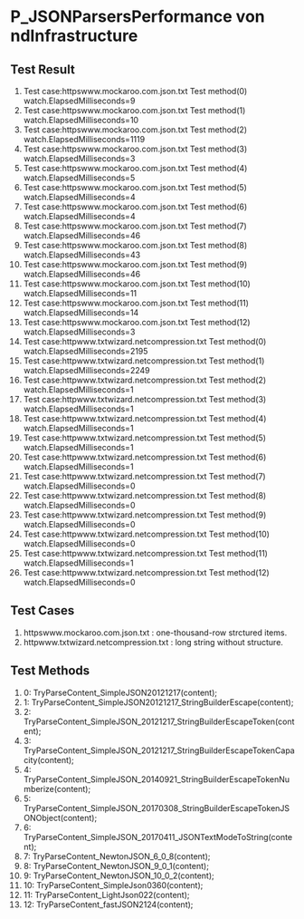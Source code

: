 # P_JSONParsersPerformance von ndInfrastructure

## Test Result 

1. Test case:httpswww.mockaroo.com.json.txt Test method(0) watch.ElapsedMilliseconds=9
1. Test case:httpswww.mockaroo.com.json.txt Test method(1) watch.ElapsedMilliseconds=10
1. Test case:httpswww.mockaroo.com.json.txt Test method(2) watch.ElapsedMilliseconds=1119
1. Test case:httpswww.mockaroo.com.json.txt Test method(3) watch.ElapsedMilliseconds=3
1. Test case:httpswww.mockaroo.com.json.txt Test method(4) watch.ElapsedMilliseconds=5
1. Test case:httpswww.mockaroo.com.json.txt Test method(5) watch.ElapsedMilliseconds=4
1. Test case:httpswww.mockaroo.com.json.txt Test method(6) watch.ElapsedMilliseconds=4
1. Test case:httpswww.mockaroo.com.json.txt Test method(7) watch.ElapsedMilliseconds=46
1. Test case:httpswww.mockaroo.com.json.txt Test method(8) watch.ElapsedMilliseconds=43
1. Test case:httpswww.mockaroo.com.json.txt Test method(9) watch.ElapsedMilliseconds=46
1. Test case:httpswww.mockaroo.com.json.txt Test method(10) watch.ElapsedMilliseconds=11
1. Test case:httpswww.mockaroo.com.json.txt Test method(11) watch.ElapsedMilliseconds=14
1. Test case:httpswww.mockaroo.com.json.txt Test method(12) watch.ElapsedMilliseconds=3
1. Test case:httpwww.txtwizard.netcompression.txt Test method(0) watch.ElapsedMilliseconds=2195
1. Test case:httpwww.txtwizard.netcompression.txt Test method(1) watch.ElapsedMilliseconds=2249
1. Test case:httpwww.txtwizard.netcompression.txt Test method(2) watch.ElapsedMilliseconds=1
1. Test case:httpwww.txtwizard.netcompression.txt Test method(3) watch.ElapsedMilliseconds=1
1. Test case:httpwww.txtwizard.netcompression.txt Test method(4) watch.ElapsedMilliseconds=1
1. Test case:httpwww.txtwizard.netcompression.txt Test method(5) watch.ElapsedMilliseconds=1
1. Test case:httpwww.txtwizard.netcompression.txt Test method(6) watch.ElapsedMilliseconds=1
1. Test case:httpwww.txtwizard.netcompression.txt Test method(7) watch.ElapsedMilliseconds=0
1. Test case:httpwww.txtwizard.netcompression.txt Test method(8) watch.ElapsedMilliseconds=0
1. Test case:httpwww.txtwizard.netcompression.txt Test method(9) watch.ElapsedMilliseconds=0
1. Test case:httpwww.txtwizard.netcompression.txt Test method(10) watch.ElapsedMilliseconds=0
1. Test case:httpwww.txtwizard.netcompression.txt Test method(11) watch.ElapsedMilliseconds=1
1. Test case:httpwww.txtwizard.netcompression.txt Test method(12) watch.ElapsedMilliseconds=0


## Test Cases

1. httpswww.mockaroo.com.json.txt : one-thousand-row strctured items.
1. httpwww.txtwizard.netcompression.txt : long string without structure.


## Test Methods

1. 0: TryParseContent_SimpleJSON20121217(content);
1. 1: TryParseContent_SimpleJSON20121217_StringBuilderEscape(content);
1. 2: TryParseContent_SimpleJSON_20121217_StringBuilderEscapeToken(content);
1. 3: TryParseContent_SimpleJSON_20121217_StringBuilderEscapeTokenCapacity(content);
1. 4: TryParseContent_SimpleJSON_20140921_StringBuilderEscapeTokenNumberize(content);
1. 5: TryParseContent_SimpleJSON_20170308_StringBuilderEscapeTokenJSONObject(content);
1. 6: TryParseContent_SimpleJSON_20170411_JSONTextModeToString(content);
1. 7: TryParseContent_NewtonJSON_6_0_8(content);
1. 8: TryParseContent_NewtonJSON_9_0_1(content);
1. 9: TryParseContent_NewtonJSON_10_0_2(content);
1. 10: TryParseContent_SimpleJson0360(content);
1. 11: TryParseContent_LightJson022(content);
1. 12: TryParseContent_fastJSON2124(content);

